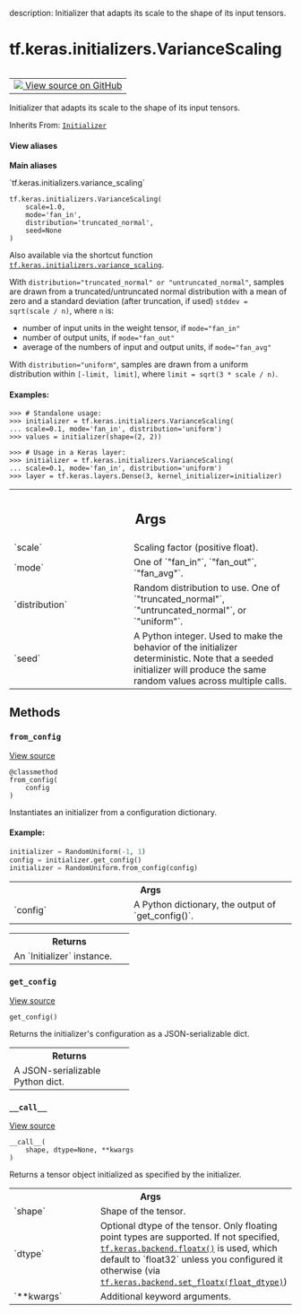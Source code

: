 description: Initializer that adapts its scale to the shape of its input tensors.

<div itemscope itemtype="http://developers.google.com/ReferenceObject">
<meta itemprop="name" content="tf.keras.initializers.VarianceScaling" />
<meta itemprop="path" content="Stable" />
<meta itemprop="property" content="__call__"/>
<meta itemprop="property" content="__init__"/>
<meta itemprop="property" content="from_config"/>
<meta itemprop="property" content="get_config"/>
</div>

# tf.keras.initializers.VarianceScaling

<!-- Insert buttons and diff -->

<table class="tfo-notebook-buttons tfo-api nocontent" align="left">
<td>
  <a target="_blank" href="https://github.com/keras-team/keras/tree/v2.15.0/keras/initializers/initializers.py#L532-L682">
    <img src="https://www.tensorflow.org/images/GitHub-Mark-32px.png" />
    View source on GitHub
  </a>
</td>
</table>



Initializer that adapts its scale to the shape of its input tensors.

Inherits From: [`Initializer`](../../../tf/keras/initializers/Initializer.md)

<section class="expandable">
  <h4 class="showalways">View aliases</h4>
  <p>
<b>Main aliases</b>
<p>`tf.keras.initializers.variance_scaling`</p>
</p>
</section>

<pre class="devsite-click-to-copy prettyprint lang-py tfo-signature-link">
<code>tf.keras.initializers.VarianceScaling(
    scale=1.0,
    mode=&#x27;fan_in&#x27;,
    distribution=&#x27;truncated_normal&#x27;,
    seed=None
)
</code></pre>



<!-- Placeholder for "Used in" -->

Also available via the shortcut function
<a href="../../../tf/keras/initializers/VarianceScaling.md"><code>tf.keras.initializers.variance_scaling</code></a>.

With `distribution="truncated_normal" or "untruncated_normal"`, samples are
drawn from a truncated/untruncated normal distribution with a mean of zero
and a standard deviation (after truncation, if used) `stddev = sqrt(scale /
n)`, where `n` is:

- number of input units in the weight tensor, if `mode="fan_in"`
- number of output units, if `mode="fan_out"`
- average of the numbers of input and output units, if `mode="fan_avg"`

With `distribution="uniform"`, samples are drawn from a uniform distribution
within `[-limit, limit]`, where `limit = sqrt(3 * scale / n)`.

#### Examples:



```
>>> # Standalone usage:
>>> initializer = tf.keras.initializers.VarianceScaling(
... scale=0.1, mode='fan_in', distribution='uniform')
>>> values = initializer(shape=(2, 2))
```

```
>>> # Usage in a Keras layer:
>>> initializer = tf.keras.initializers.VarianceScaling(
... scale=0.1, mode='fan_in', distribution='uniform')
>>> layer = tf.keras.layers.Dense(3, kernel_initializer=initializer)
```

<!-- Tabular view -->
 <table class="responsive fixed orange">
<colgroup><col width="214px"><col></colgroup>
<tr><th colspan="2"><h2 class="add-link">Args</h2></th></tr>

<tr>
<td>
`scale`<a id="scale"></a>
</td>
<td>
Scaling factor (positive float).
</td>
</tr><tr>
<td>
`mode`<a id="mode"></a>
</td>
<td>
One of `"fan_in"`, `"fan_out"`, `"fan_avg"`.
</td>
</tr><tr>
<td>
`distribution`<a id="distribution"></a>
</td>
<td>
Random distribution to use. One of `"truncated_normal"`,
`"untruncated_normal"`, or `"uniform"`.
</td>
</tr><tr>
<td>
`seed`<a id="seed"></a>
</td>
<td>
A Python integer. Used to make the behavior of the initializer
deterministic. Note that a seeded initializer will produce the same
random values across multiple calls.
</td>
</tr>
</table>



## Methods

<h3 id="from_config"><code>from_config</code></h3>

<a target="_blank" class="external" href="https://github.com/keras-team/keras/tree/v2.15.0/keras/initializers/initializers.py#L96-L115">View source</a>

<pre class="devsite-click-to-copy prettyprint lang-py tfo-signature-link">
<code>@classmethod</code>
<code>from_config(
    config
)
</code></pre>

Instantiates an initializer from a configuration dictionary.


#### Example:



```python
initializer = RandomUniform(-1, 1)
config = initializer.get_config()
initializer = RandomUniform.from_config(config)
```

<!-- Tabular view -->
 <table class="responsive fixed orange">
<colgroup><col width="214px"><col></colgroup>
<tr><th colspan="2">Args</th></tr>

<tr>
<td>
`config`
</td>
<td>
A Python dictionary, the output of `get_config()`.
</td>
</tr>
</table>



<!-- Tabular view -->
 <table class="responsive fixed orange">
<colgroup><col width="214px"><col></colgroup>
<tr><th colspan="2">Returns</th></tr>
<tr class="alt">
<td colspan="2">
An `Initializer` instance.
</td>
</tr>

</table>



<h3 id="get_config"><code>get_config</code></h3>

<a target="_blank" class="external" href="https://github.com/keras-team/keras/tree/v2.15.0/keras/initializers/initializers.py#L676-L682">View source</a>

<pre class="devsite-click-to-copy prettyprint lang-py tfo-signature-link">
<code>get_config()
</code></pre>

Returns the initializer's configuration as a JSON-serializable dict.


<!-- Tabular view -->
 <table class="responsive fixed orange">
<colgroup><col width="214px"><col></colgroup>
<tr><th colspan="2">Returns</th></tr>
<tr class="alt">
<td colspan="2">
A JSON-serializable Python dict.
</td>
</tr>

</table>



<h3 id="__call__"><code>__call__</code></h3>

<a target="_blank" class="external" href="https://github.com/keras-team/keras/tree/v2.15.0/keras/initializers/initializers.py#L616-L647">View source</a>

<pre class="devsite-click-to-copy prettyprint lang-py tfo-signature-link">
<code>__call__(
    shape, dtype=None, **kwargs
)
</code></pre>

Returns a tensor object initialized as specified by the initializer.


<!-- Tabular view -->
 <table class="responsive fixed orange">
<colgroup><col width="214px"><col></colgroup>
<tr><th colspan="2">Args</th></tr>

<tr>
<td>
`shape`
</td>
<td>
Shape of the tensor.
</td>
</tr><tr>
<td>
`dtype`
</td>
<td>
Optional dtype of the tensor. Only floating point types are
supported. If not specified, <a href="../../../tf/keras/backend/floatx.md"><code>tf.keras.backend.floatx()</code></a> is used,
which default to `float32` unless you configured it otherwise (via
<a href="../../../tf/keras/backend/set_floatx.md"><code>tf.keras.backend.set_floatx(float_dtype)</code></a>)
</td>
</tr><tr>
<td>
`**kwargs`
</td>
<td>
Additional keyword arguments.
</td>
</tr>
</table>





